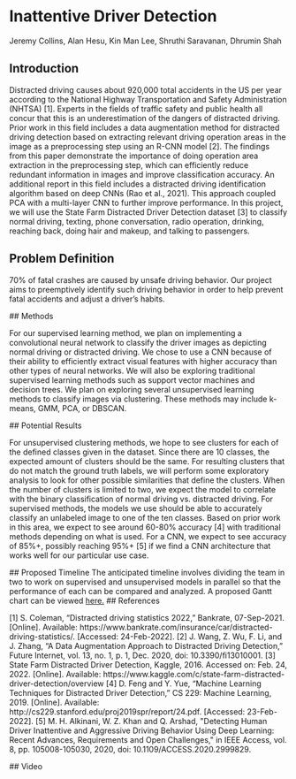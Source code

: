 # Inattentive Driver Detection
Jeremy Collins, Alan Hesu, Kin Man Lee, Shruthi Saravanan, Dhrumin Shah
## Introduction
<p>
  Distracted driving causes about 920,000 total accidents in the US per year according to the National Highway Transportation and Safety Administration (NHTSA) [1]. Experts in the fields of traffic safety and public health all concur that this is an underestimation of the dangers of distracted driving. 
  Prior work in this field includes a data augmentation method for distracted driving detection based on extracting relevant driving operation areas in the image as a preprocessing step using an R-CNN model [2]. The findings from this paper demonstrate the importance of doing operation area extraction in the preprocessing step, which can efficiently reduce redundant information in images and improve classification accuracy. An additional report in this field includes a distracted driving identification algorithm based on deep CNNs (Rao et al., 2021). This approach coupled PCA with a multi-layer CNN to further improve performance. 
  In this project, we will use the State Farm Distracted Driver Detection dataset [3] to classify normal driving, texting, phone conversation, radio operation, drinking, reaching back, doing hair and makeup, and talking to passengers.
</p>
  
## Problem Definition
<p>
  70% of fatal crashes are caused by unsafe driving behavior. Our project aims to preemptively identify such driving behavior in order to help prevent fatal accidents and adjust a driver’s habits. 
</p>
## Methods
<p>
  For our supervised learning method, we plan on implementing a convolutional neural network to classify the driver images as depicting normal driving or distracted driving. We chose to use a CNN because of their ability to efficiently extract visual features with higher accuracy than other types of neural networks. We will also be exploring traditional supervised learning methods such as support vector machines and decision trees.
  We plan on exploring several unsupervised learning methods to classify images via clustering. These methods may include k-means, GMM, PCA, or DBSCAN. 
 
</p>
## Potential Results
<p>
  For unsupervised clustering methods, we hope to see clusters for each of the defined classes given in the dataset. Since there are 10 classes, the expected amount of clusters should be the same. For resulting clusters that do not match the ground truth labels, we will perform some exploratory analysis to look for other possible similarities that define the clusters. When the number of clusters is limited to two, we expect the model to correlate with the binary classification of normal driving vs. distracted driving.
  For supervised methods, the models we use should be able to accurately classify an unlabeled image to one of the ten classes. Based on prior work in this area, we expect to see around 60-80% accuracy [4] with traditional methods depending on what is used. For a CNN, we expect to see accuracy of 85%+, possibly reaching 95%+ [5] if we find a CNN architecture that works well for our particular use case.  
</p>
## Proposed Timeline
The anticipated timeline involves dividing the team in two to work on supervised and unsupervised models in parallel so that the performance of each can be compared and analyzed. A proposed Gantt chart can be viewed <a href="GanttChart - Spring.pdf" target="_blank">here.</a>
## References
<p>
[1] S. Coleman, “Distracted driving statistics 2022,” Bankrate, 07-Sep-2021. [Online]. Available: https://www.bankrate.com/insurance/car/distracted-driving-statistics/. [Accessed: 24-Feb-2022]. 
[2] J. Wang, Z. Wu, F. Li, and J. Zhang, “A Data Augmentation Approach to Distracted Driving Detection,” Future Internet, vol. 13, no. 1, p. 1, Dec. 2020, doi: 10.3390/fi13010001.
[3] State Farm Distracted Driver Detection, Kaggle, 2016. Accessed on: Feb. 24, 2022. [Online]. Available: https://www.kaggle.com/c/state-farm-distracted-driver-detection/overview
[4] D. Feng and Y. Yue, “Machine Learning Techniques for Distracted Driver Detection,” CS 229: Machine Learning, 2019. [Online]. Available: http://cs229.stanford.edu/proj2019spr/report/24.pdf. [Accessed: 23-Feb-2022].
[5] M. H. Alkinani, W. Z. Khan and Q. Arshad, "Detecting Human Driver Inattentive and Aggressive Driving Behavior Using Deep Learning: Recent Advances, Requirements and Open Challenges," in IEEE Access, vol. 8, pp. 105008-105030, 2020, doi: 10.1109/ACCESS.2020.2999829.

</p>
## Video 
